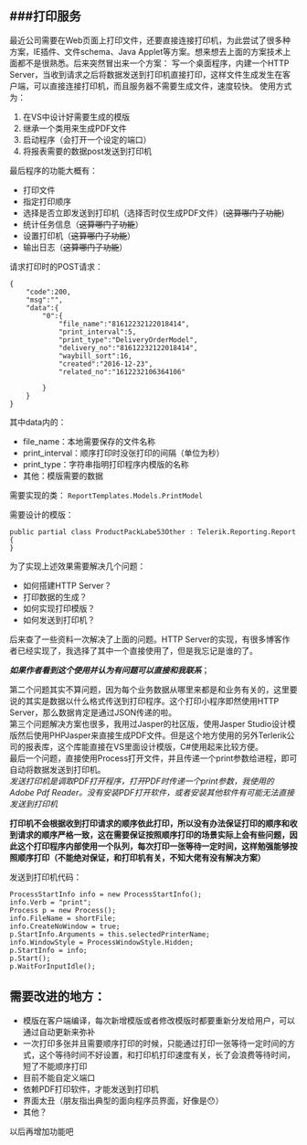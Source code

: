 
###打印服务
---
最近公司需要在Web页面上打印文件，还要直接连接打印机，为此尝试了很多种方案，IE插件、文件schema、Java Applet等方案。想来想去上面的方案技术上面都不是很熟悉。后来突然冒出来一个方案：
写一个桌面程序，内建一个HTTP Server，当收到请求之后将数据发送到打印机直接打印，这样文件生成发生在客户端，可以直接连接打印机，而且服务器不需要生成文件，速度较快。
使用方式为：
1. 在VS中设计好需要生成的模版
2. 继承一个类用来生成PDF文件
3. 启动程序（会打开一个设定的端口）
4. 将报表需要的数据post发送到打印机

最后程序的功能大概有：
- 打印文件
- 指定打印顺序
- 选择是否立即发送到打印机（选择否时仅生成PDF文件）(~~这算哪门子功能~~)
- 统计任务信息（~~这算哪门子功能~~）
- 设置打印机（~~这算哪门子功能~~）
- 输出日志（~~这算哪门子功能~~）

请求打印时的POST请求：
```
{
    "code":200,
    "msg":"",
    "data":{
        "0":{
            "file_name":"81612232122018414",
            "print_interval":5,
            "print_type":"DeliveryOrderModel",
            "delivery_no":"81612232122018414",
            "waybill_sort":16,
            "created":"2016-12-23",
            "related_no":"1612232106364106"
            
        }
    }
}
```
其中data内的：
- file_name：本地需要保存的文件名称
- print_interval：顺序打印时没张打印的间隔（单位为秒）
- print_type：字符串指明打印程序内模版的名称
- 其他：模版需要的数据

需要实现的类：
`ReportTemplates.Models.PrintModel`

需要设计的模版：
```
public partial class ProductPackLabe53Other : Telerik.Reporting.Report
{
}
```

为了实现上述效果需要解决几个问题：
- 如何搭建HTTP Server？
- 打印数据的生成？
- 如何实现打印模版？
- 如何发送到打印机？

后来查了一些资料一次解决了上面的问题。HTTP Server的实现，有很多博客作者已经实现了，我选择了其中一个直接使用了，但是我忘记是谁的了。  

***如果作者看到这个使用并认为有问题可以直接和我联系***；

第二个问题其实不算问题，因为每个业务数据从哪里来都是和业务有关的，这里要说的其实是数据以什么格式传送到打印程序。这个打印小程序即然使用HTTP Server，那么数据肯定是通过JSON传递的啦。  
第三个问题解决方案也很多，我用过Jasper的社区版，使用Jasper Studio设计模版然后使用PHPJasper来直接生成PDF文件。但是这个地方使用的另外Terlerik公司的报表库，这个库能直接在VS里面设计模版，C#使用起来比较方便。  
最后一个问题，直接使用Process打开文件，并且传递一个print参数给进程，即可自动将数据发送到打印机。  
*发送打印机是调取PDF打开程序，打开PDF时传递一个print参数，我使用的Adobe Pdf Reader。没有安装PDF打开软件，或者安装其他软件有可能无法直接发送到打印机*

**打印机不会根据收到打印请求的顺序依此打印，所以没有办法保证打印的顺序和收到请求的顺序严格一致，这在需要保证按照顺序打印的场景实际上会有些问题，因此这个打印程序内部使用一个队列，每次打印一张等待一定时间，这样勉强能够按照顺序打印（不能绝对保证，和打印机有关，不知大佬有没有解决方案）**

发送到打印机代码：
```
ProcessStartInfo info = new ProcessStartInfo();info.Verb = "print";
Process p = new Process();
info.FileName = shortFile;
info.CreateNoWindow = true;
p.StartInfo.Arguments = this.selectedPrinterName;
info.WindowStyle = ProcessWindowStyle.Hidden;
p.StartInfo = info;
p.Start();
p.WaitForInputIdle();
```
需要改进的地方：
- 
- 模版在客户端编译，每次新增模版或者修改模版时都要重新分发给用户，可以通过自动更新来弥补
- 一次打印多张并且需要顺序打印的时候，只能通过打印一张等待一定时间的方式，这个等待时间不好设置，和打印机打印速度有关，长了会浪费等待时间，短了不能顺序打印
- 目前不能自定义端口
- 依赖PDF打印软件，才能发送到打印机
- 界面太丑（朋友指出典型的面向程序员界面，好像是😯）
- 其他？

以后再增加功能吧